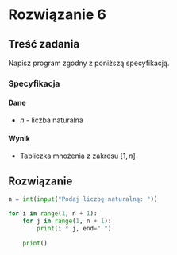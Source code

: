 # Rozwiązanie 6

## Treść zadania

Napisz program zgodny z poniższą specyfikacją.

### Specyfikacja

#### Dane

* $n$ - liczba naturalna

#### Wynik

* Tabliczka mnożenia z zakresu $[1,n]$

## Rozwiązanie

```python
n = int(input("Podaj liczbę naturalną: "))

for i in range(1, n + 1):
    for j in range(1, n + 1):
        print(i * j, end=" ")
    
    print()
```